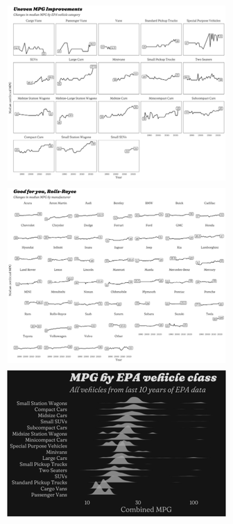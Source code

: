 
<div class="cell-output-display">

![](med_mpg_by_class.jpg)

</div>

<div class="cell-output-display">

![](med_mpg_by_make.jpg)

</div>

<div class="cell-output-display">

![](mpg_ridges_byclass_last10years.jpg)

</div>
